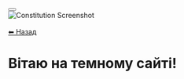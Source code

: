 
<html lang="uk">
<head>
    <meta charset="UTF-8">
    <meta name="viewport" content="width=device-width, initial-scale=1.0">
    <link rel="stylesheet" href="style.css">
</head>
<body>
    <div class="center">
        <button onclick="goToPhotoPage()"></button>
    </div>
</body>
</html>


<html lang="uk">
<head>
    <meta charset="UTF-8">
    <meta name="viewport" content="width=device-width, initial-scale=1.0">
    <link rel="stylesheet" href="style.css">
</head>
<body>
    <div class="center">
        <img src="data:image/png;base64,iVBORw0KGgoAAAANSUhEUgAA..." alt="Constitution Screenshot" />
        <br><br>
        <a href="index.html" class="btn">⬅ Назад</a>
    </div>
</body>
</html>

<!DOCTYPE html>
<html lang="uk">
<head>
  <meta charset="UTF-8" />
  <meta name="viewport" content="width=device-width, initial-scale=1.0" />
  <link rel="stylesheet" href="style.css" />
</head>
<body>
  <h1>Вітаю на темному сайті!</h1>
</body>
</html>
